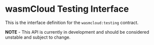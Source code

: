 # wasmCloud Testing Interface
This is the interface definition for the `wasmcloud:testing` contract.

**NOTE** - This API is currently in development and should be considered unstable and subject to change.